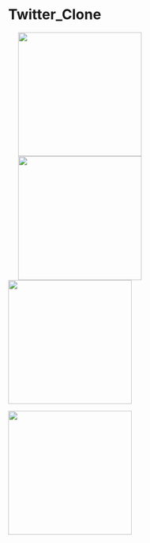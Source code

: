 # Twitter_Clone




<p float="left">
  <img src="https://user-images.githubusercontent.com/35393434/54660413-60566700-4afc-11e9-9d45-ef8a96405388.png" width="250" hspace="20" />
  <img src="https://user-images.githubusercontent.com/35393434/54660425-6a786580-4afc-11e9-8b86-4b8bc500d767.png" width="250"  hspace="20"/> 
  <img src="https://user-images.githubusercontent.com/35393434/54660427-6cdabf80-4afc-11e9-8de1-5a73f3be6fcc.png" width="250" />
</p>
<p float="left">
  <img src="" width="250">

</p>


